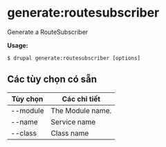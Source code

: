 # generate:routesubscriber
Generate a RouteSubscriber

**Usage:**
```
$ drupal generate:routesubscriber [options]
```

## Các tùy chọn có sẵn
Tùy chọn | Các chi tiết
-------|-------------
--module | The Module name.
--name | Service name
--class | Class name

